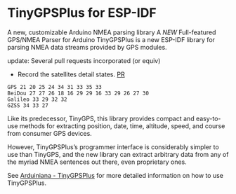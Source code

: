 # TinyGPSPlus for ESP-IDF

A new, customizable Arduino NMEA parsing library
A *NEW* Full-featured GPS/NMEA Parser for Arduino
TinyGPSPlus is a new ESP-IDF library for parsing NMEA data streams provided by GPS modules.

update: Several pull requests incorporated (or equiv)
* Record the satellites detail states. [PR](https://github.com/yeliu-deepmirror/TinyGPSPlus/pull/1)
```
GPS 21 20 25 24 34 31 33 35 33
BeiDou 27 27 26 18 16 29 29 16 33 29 26 27 30
Galileo 33 29 32 32
GZSS 34 33 27 
```


Like its predecessor, TinyGPS, this library provides compact and easy-to-use methods for extracting position, date, time, altitude, speed, and course from consumer GPS devices.

However, TinyGPSPlus’s programmer interface is considerably simpler to use than TinyGPS, and the new library can extract arbitrary data from any of the myriad NMEA sentences out there, even proprietary ones.

See [Arduiniana - TinyGPSPlus](http://arduiniana.org/libraries/tinygpsplus/) for more detailed information on how to use TinyGPSPlus.
